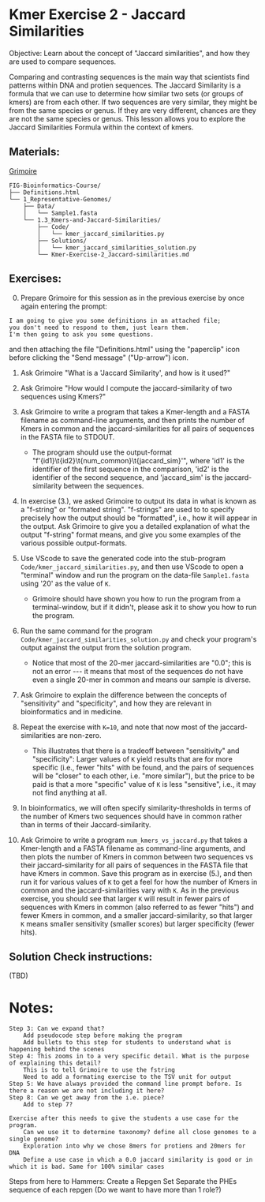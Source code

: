 # Kmer Exercise 2 - Jaccard Similarities

Objective: Learn about the concept of "Jaccard similarities", and how they are used to compare sequences.

Comparing and contrasting sequences is the main way that scientists find patterns within DNA and protien sequences. The Jaccard Similarity is a formula that we can use to determine how similar two sets (or groups of kmers) are from each other. If two sequences are very similar, they might be from the same species or genus. If they are very different, chances are they are not the same species or genus. This lesson allows you to explore the Jaccard Similarities Formula within the context of kmers.

## Materials: 

[Grimoire](https://chat.openai.com/g/g-n7Rs0IK86-grimoire)

```
FIG-Bioinformatics-Course/
├── Definitions.html
└── 1_Representative-Genomes/
    ├── Data/
    │   └── Sample1.fasta
    └── 1.3_Kmers-and-Jaccard-Similarities/
        ├── Code/
        │   └── kmer_jaccard_similarities.py
        ├── Solutions/
        │   └── kmer_jaccard_similarities_solution.py
        └── Kmer-Exercise-2_Jaccard-similarities.md
```

## Exercises:

0. Prepare Grimoire for this session as in the previous exercise by once again entering the prompt:

```
I am going to give you some definitions in an attached file;
you don't need to respond to them, just learn them.
I'm then going to ask you some questions.
```

and then attaching the file "Definitions.html" using the "paperclip" icon before clicking the "Send message" ("Up-arrow") icon.

1. Ask Grimoire "What is a 'Jaccard Similarity', and how is it used?"

2. Ask Grimoire "How would I compute the jaccard-similarity of two sequences using Kmers?"

3. Ask Grimoire to write a program that takes a Kmer-length and a FASTA filename as command-line arguments, and then prints the number of Kmers in common and the jaccard-similarities for all pairs of sequences in the FASTA file to STDOUT.
    * The program should use the output-format "f'{id1}\t{id2}\t{num_common}\t{jaccard_sim}'", where 'id1' is the identifier of the first sequence in the comparison, 'id2' is the identifier of the second sequence, and 'jaccard_sim' is the jaccard-similarity between the sequences.

4. In exercise (3.), we asked Grimoire to output its data in what is known as a "f-string" or "formated string". "f-strings" are used to to specify precisely how the output should be "formatted", i.e., how it will appear in the output. Ask Grimoire to give you a detailed explanation of what the output "f-string" format means, and give you some examples of the various possible output-formats.

5. Use VScode to save the generated code into the stub-program `Code/kmer_jaccard_similarities.py`, and then use VScode to open a "terminal" window and run the program on the data-file `Sample1.fasta` using '20' as the value of `K`.
    * Grimoire should have shown you how to run the program from a terminal-window, but if it didn't, please ask it to show you how to run the program.

6. Run the same command for the program `Code/kmer_jaccard_similarities_solution.py` and check your program's output against the output from the solution program.
    * Notice that most of the 20-mer jaccard-similarities are "0.0"; this is not an error --- it means that most of the sequences do not have even a single 20-mer in common and means our sample is diverse.

7. Ask Grimoire to explain the difference between the concepts of "sensitivity" and "specificity", and how they are relevant in bioinformatics and in medicine.

8. Repeat the exercise with `K=10`, and note that now most of the jaccard-similarities are non-zero.
    * This illustrates that there is a tradeoff between "sensitivity" and "specificity": Larger values of `K` yield results that are for more specific (i.e., fewer "hits" with be found, and the pairs of sequences will be "closer" to each other, i.e. "more similar"), but the price to be paid is that a more "specific" value of `K` is less "sensitive", i.e., it may not find anything at all.

9. In bioinformatics, we will often specify similarity-thresholds in terms of the number of Kmers two sequences should have in common rather than in terms of their Jaccard-similarity.

10. Ask Grimoire to write a program `num_kmers_vs_jaccard.py` that takes a Kmer-length and a FASTA filename as command-line arguments, and then plots the number of Kmers in common between two sequences vs their jaccard-similarity for all pairs of sequences in the FASTA file that have Kmers in common. Save this program as in exercise (5.), and then run it for various values of `K` to get a feel for how the number of Kmers in common and the jaccard-similarities vary with `K`. As in the previous exercise, you should see that larger `K` will result in fewer pairs of sequences with Kmers in common (also referred to as fewer "hits") and fewer Kmers in common, and a smaller jaccard-similarity, so that larger `K` means smaller sensitivity (smaller scores) but larger specificity (fewer hits).

## Solution Check instructions:

(TBD)


# Notes:
    Step 3: Can we expand that?
        Add pseudocode step before making the program
        Add bullets to this step for students to understand what is happening behind the scenes
    Step 4: This zooms in to a very specific detail. What is the purpose of explaining this detail?
        This is to tell Grimoire to use the fstring
        Need to add a formating exercise to the TSV unit for output
    Step 5: We have always provided the command line prompt before. Is there a reason we are not including it here?
    Step 8: Can we get away from the i.e. piece? 
        Add to step 7?
        
    Exercise after this needs to give the students a use case for the program. 
        Can we use it to determine taxonomy? define all close genomes to a single genome?
        Exploration into why we chose 8mers for protiens and 20mers for DNA
        Define a use case in which a 0.0 jaccard similarity is good or in which it is bad. Same for 100% similar cases

Steps from here to Hammers:
    Create a Repgen Set
    Separate the PHEs sequence of each repgen (Do we want to have more than 1 role?)
    
     
